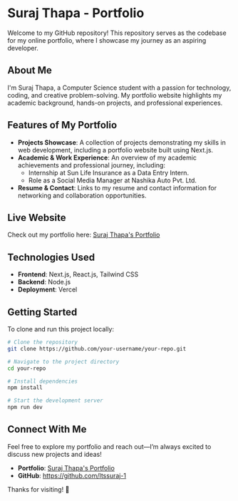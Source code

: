 # Suraj Thapa - Portfolio

Welcome to my GitHub repository! This repository serves as the codebase for my online portfolio, where I showcase my journey as an aspiring developer.

## About Me
I'm Suraj Thapa, a Computer Science student with a passion for technology, coding, and creative problem-solving. My portfolio website highlights my academic background, hands-on projects, and professional experiences.

## Features of My Portfolio
- **Projects Showcase**: A collection of projects demonstrating my skills in web development, including a portfolio website built using Next.js.
- **Academic & Work Experience**: An overview of my academic achievements and professional journey, including:
  - Internship at Sun Life Insurance as a Data Entry Intern.
  - Role as a Social Media Manager at Nashika Auto Pvt. Ltd.
- **Resume & Contact**: Links to my resume and contact information for networking and collaboration opportunities.

## Live Website
Check out my portfolio here: [Suraj Thapa's Portfolio](https://v0-portfolio-website-y0-fe8p4m.vercel.app/)

## Technologies Used
- **Frontend**: Next.js, React.js, Tailwind CSS
- **Backend**: Node.js 
- **Deployment**: Vercel

## Getting Started
To clone and run this project locally:
```sh
# Clone the repository
git clone https://github.com/your-username/your-repo.git

# Navigate to the project directory
cd your-repo

# Install dependencies
npm install

# Start the development server
npm run dev
```

## Connect With Me
Feel free to explore my portfolio and reach out—I’m always excited to discuss new projects and ideas!

- **Portfolio**: [Suraj Thapa's Portfolio](https://v0-portfolio-website-y0-fe8p4m.vercel.app/)
- **GitHub**: https://github.com/Itssuraj-1


Thanks for visiting! 🚀

